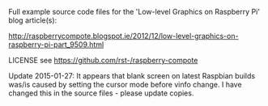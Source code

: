 Full example source code files for the 'Low-level Graphics on Raspberry Pi' blog article(s):

http://raspberrycompote.blogspot.ie/2012/12/low-level-graphics-on-raspberry-pi-part_9509.html

LICENSE see https://github.com/rst-/raspberry-compote

Update 2015-01-27: It appears that blank screen on latest Raspbian builds was/is caused by setting the cursor mode before vinfo change. I have changed this in the source files - please update copies.

